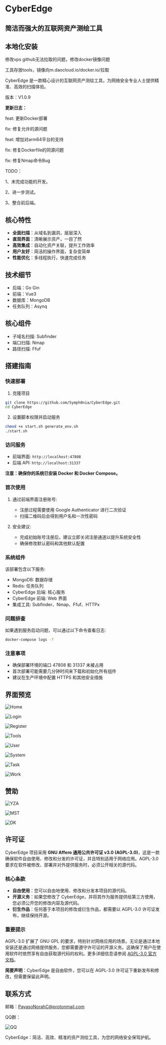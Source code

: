# CyberEdge

## 简洁而强大的互联网资产测绘工具

## 本地化安装

修改vps github无法拉取的问题，修改docker镜像问题

工具存放tools，镜像向m.daocloud.io/docker.io/拉取



CyberEdge 是一款精心设计的互联网资产测绘工具，为网络安全专业人士提供精准、高效的扫描体验。

版本：V1.0.9

**更新日志：**

feat: 更新Docker部署

fix: 修复允许的源问题

feat: 增加对arm64平台的支持

fix: 修复Dockerfile的同源问题

fix: 修复Nmap命令Bug

TODO：

1、未完成功能的开发。

2、进一步测试。

3、整合前后端。

## 核心特性

- **全面扫描**：从域名到漏洞，层层深入
- **直观界面**：清晰展示资产，一目了然
- **高效集成**：自动化资产关联，提升工作效率
- **用户友好**：简洁的操作界面，复杂变简单
- **性能优化**：多线程执行，快速完成任务

## 技术细节

- 后端：Go Gin
- 前端：Vue3
- 数据库：MongoDB
- 任务队列：Asynq

## 核心组件

- 子域名扫描: Subfinder
- 端口扫描: Nmap
- 路径扫描: Ffuf

## 搭建指南

### 快速部署

1. 克隆项目
```bash
git clone https://github.com/Symph0nia/CyberEdge.git
cd CyberEdge
```

2. 设置脚本权限并启动服务
```bash
chmod +x start.sh generate_env.sh
./start.sh
```

### 访问服务
* 前端界面: `http://localhost:47808`
* 后端 API: `http://localhost:31337`

**注意：确保你的系统已安装 Docker 和 Docker Compose。**

### 首次使用

1. 通过前端界面注册账号:
   - 注册过程需要使用 Google Authenticator 进行二次验证
   - 扫描二维码后会得到用户名和一次性密码

2. 安全建议:
   - 完成初始账号注册后，建议立即关闭注册通道以提升系统安全性
   - 确保修改默认密码和其他默认配置

### 系统组件

该部署包含以下服务:
- MongoDB: 数据存储
- Redis: 任务队列
- CyberEdge 后端: 核心服务
- CyberEdge 前端: Web 界面
- 集成工具: Subfinder、Nmap、Ffuf、HTTPx

### 问题排查

如果遇到服务启动问题，可以通过以下命令查看日志:
```bash
docker-compose logs -f
```

### 注意事项

- 确保部署环境的端口 47808 和 31337 未被占用
- 首次部署可能需要几分钟时间来下载和初始化所有组件
- 建议在生产环境中配置 HTTPS 和其他安全措施

## 界面预览

![Home](https://raw.githubusercontent.com/ZacharyZcR/CyberEdge/main/image/Home.png)

![Login](https://raw.githubusercontent.com/ZacharyZcR/CyberEdge/main/image/Login.png)

![Register](https://raw.githubusercontent.com/ZacharyZcR/CyberEdge/main/image/Register.png)

![Tools](https://raw.githubusercontent.com/ZacharyZcR/CyberEdge/main/image/Tools.png)

![User](https://raw.githubusercontent.com/ZacharyZcR/CyberEdge/main/image/User.png)

![System](https://raw.githubusercontent.com/ZacharyZcR/CyberEdge/main/image/System.png)

![Task](https://raw.githubusercontent.com/ZacharyZcR/CyberEdge/main/image/Task.png)

![Work](https://raw.githubusercontent.com/ZacharyZcR/CyberEdge/main/image/Work.png)

## 赞助

![YZA](https://raw.githubusercontent.com/ZacharyZcR/CyberEdge/main/image/YZA.png)

![MST](https://raw.githubusercontent.com/ZacharyZcR/CyberEdge/main/image/MST.png)

![DK](https://raw.githubusercontent.com/ZacharyZcR/CyberEdge/main/image/DK.png)

## 许可证

CyberEdge 项目采用 **GNU Affero 通用公共许可证 v3.0 (AGPL-3.0)**，这是一款确保软件自由使用、修改和分发的许可证，并且特别适用于网络应用。AGPL-3.0 要求在软件被修改、部署并对外提供服务时，必须公开相关的源代码。

### 核心条款

- **自由使用**：您可以自由地使用、修改和分发本项目的源代码。
- **开源义务**：如果您修改了 CyberEdge，并将其作为服务提供给第三方使用，您必须公开您的修改内容及源代码。
- **衍生作品**：任何基于本项目的修改或衍生作品，都需要以 AGPL-3.0 许可证发布，继续保持开源。

### 重要提示

AGPL-3.0 扩展了 GNU GPL 的要求，特别针对网络应用的场景。无论是通过本地安装还是通过网络提供服务，您都需要遵守许可证的开源义务。这确保了用户在使用软件时依然享有自由获取源代码的权利。更多详细信息请参阅 [AGPL-3.0 官方文档](https://www.gnu.org/licenses/agpl-3.0.html)。 

**简要声明**：CyberEdge 是自由软件，您可以在 AGPL-3.0 许可证下重新发布和修改，但需要保留此声明。

## 联系方式

邮箱：PayasoNorahC@protonmail.com

QQ群：

![QQ](https://raw.githubusercontent.com/ZacharyZcR/CyberEdge/main/image/QQ.jpg)

CyberEdge：简洁、高效、精准的资产测绘工具，为您的网络安全保驾护航。